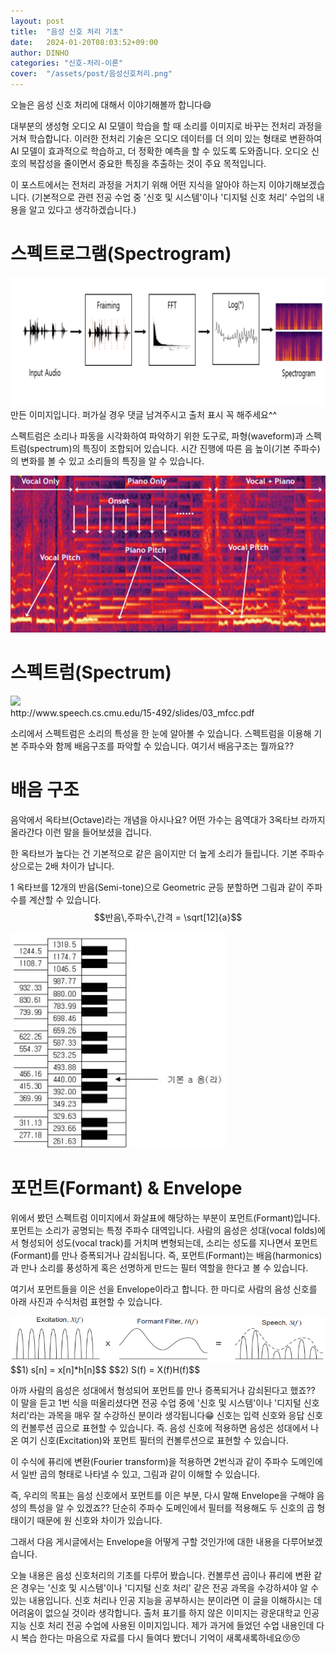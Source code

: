 ```yaml
---
layout: post
title:  "음성 신호 처리 기초"
date:   2024-01-20T08:03:52+09:00
author: DINHO
categories: "신호-처리-이론"
cover:  "/assets/post/음성신호처리.png"
---
```


오늘은 음성 신호 처리에 대해서 이야기해볼까 합니다😄

대부분의 생성형 오디오 AI 모델이 학습을 할 때 소리를 이미지로 바꾸는 전처리 과정을 거쳐 학습합니다. 이러한 전처리 기술은 오디오 데이터를 더 의미 있는 형태로 변환하여 AI 모델이 효과적으로 학습하고, 더 정확한 예측을 할 수 있도록 도와줍니다. 오디오 신호의 복잡성을 줄이면서 중요한 특징을 추출하는 것이 주요 목적입니다. 

이 포스트에서는 전처리 과정을 거치기 위해 어떤 지식을 알아야 하는지 이야기해보겠습니다. (기본적으로 관련 전공 수업 중 '신호 및 시스템'이나 '디지털 신호 처리' 수업의 내용을 알고 있다고 생각하겠습니다.)

# 스펙트로그램(Spectrogram)

<img src="/assets/post/음성신호처리.png">
<figcaption> 만든 이미지입니다. 퍼가실 경우 댓글 남겨주시고 출처 표시 꼭 해주세요^^ </figcaption>

스펙트럼은 소리나 파동을 시각화하여 파악하기 위한 도구로, 파형(waveform)과 스펙트럼(spectrum)의 특징이 조합되어 있습니다. 시간 진행에 따른 음 높이(기본 주파수)의 변화를 볼 수 있고 소리들의 특징을 알 수 있습니다.

<img src="/assets/post/스펙트로그램1.png">

# 스펙트럼(Spectrum)

<img src="https://blog.kakaocdn.net/dn/Bt9MZ/btqDCY5mRRM/Pu0xZZJ9KJGh0eoZGmnz7k/img.png" srcset="https://img1.daumcdn.net/thumb/R1280x0/?scode=mtistory2&amp;fname=https%3A%2F%2Fk.kakaocdn.net%2Fdn%2F08dKa%2FbtqwP7774JQ%2F7uGNF1kuHGXucRDH6YzDZK%2Fimg.png" data-origin-width="678" data-origin-height="320" data-ke-mobilestyle="widthContent" onerror="this.onerror=null; this.src='//t1.daumcdn.net/tistory_admin/static/images/no-image-v1.png'; this.srcset='//t1.daumcdn.net/tistory_admin/static/images/no-image-v1.png';">
<figcaption>http://www.speech.cs.cmu.edu/15-492/slides/03_mfcc.pdf</figcaption>

소리에서 스펙트럼은 소리의 특성을 한 눈에 알아볼 수 있습니다. 스펙트럼을 이용해 기본 주파수와 함께 배음구조를 파악할 수 있습니다. 여기서 배음구조는 뭘까요??

# 배음 구조

음악에서 옥타브(Octave)라는 개념을 아시나요? 어떤 가수는 음역대가 3옥타브 라까지 올라간다 이런 말을 들어보셨을 겁니다. 

한 옥타브가 높다는 건 기본적으로 같은 음이지만 더 높게 소리가 들립니다. 기본 주파수 상으로는 2배 차이가 납니다.

1 옥타브를 12개의 반음(Semi-tone)으로 Geometric 균등 분할하면 그림과 같이 주파수를 계산할 수 있습니다. $$반음\,주파수\,간격 = \sqrt[12]{a}$$

<img src="/assets/post/배음구조 그림.png">

# 포먼트(Formant) & Envelope

위에서 봤던 스펙트럼 이미지에서 화살표에 해당하는 부분이 포먼트(Formant)입니다. 포먼트는 소리가 공명되는 특정 주파수 대역입니다. 사람의 음성은 성대(vocal folds)에서 형성되어 성도(vocal track)를 거치며 변형되는데, 소리는 성도를 지나면서 포먼트(Formant)를 만나 증폭되거나 감쇠됩니다. 즉, 포먼트(Formant)는 배음(harmonics)과 만나 소리를 풍성하게 혹은 선명하게 만드는 필터 역할을 한다고 볼 수 있습니다.

여기서 포먼트들을 이은 선을 Envelope이라고 합니다. 한 마디로 사람의 음성 신호를 아래 사진과 수식처럼 표현할 수 있습니다.

<img src="/assets/post/스피치.png">
$$1) s[n] = x[n]*h[n]$$
$$2) S(f) = X(f)H(f)$$

아까 사람의 음성은 성대에서 형성되어 포먼트를 만나 증폭되거나 감쇠된다고 했죠?? 이 말을 듣고 1번 식을 떠올리셨다면 전공 수업 중에 '신호 및 시스템'이나 '디지털 신호 처리'라는 과목을 매우 잘 수강하신 분이라 생각됩니다😁 신호는 입력 신호와 응답 신호의 컨볼루션 곱으로 표현할 수 있습니다. 즉. 음성 신호에 적용하면 음성은 성대에서 나온 여기 신호(Excitation)와 포먼트 필터의 컨볼루션으로 표현할 수 있습니다.

이 수식에 퓨리에 변환(Fourier transform)을 적용하면 2번식과 같이 주파수 도메인에서 일반 곱의 형태로 나타낼 수 있고, 그림과 같이 이해할 수 있습니다.

즉, 우리의 목표는 음성 신호에서 포먼트를 이은 부분, 다시 말해 Envelope을 구해야 음성의 특성을 알 수 있겠죠?? 단순히 주파수 도메인에서 필터를 적용해도 두 신호의 곱 형태이기 때문에 원 신호와 차이가 있습니다.

그래서 다음 게시글에서는 Envelope을 어떻게 구할 것인가!에 대한 내용을 다루어보겠습니다.

오늘 내용은 음성 신호처리의 기초를 다루어 봤습니다. 컨볼루션 곱이나 퓨리에 변환 같은 경우는 '신호 및 시스템'이나 '디지털 신호 처리' 같은 전공 과목을 수강하셔야 알 수 있는 내용입니다. 신호 처리나 인공 지능을 공부하시는 분이라면 이 글을 이해하시는 데 어려움이 없으실 것이라 생각합니다. 출처 표기를 하지 않은 이미지는 광운대학교 인공지능 신호 처리 전공 수업에 사용된 이미지입니다. 제가 과거에 들었던 수업 내용인데 다시 복습 한다는 마음으로 자료를 다시 들여다 봤더니 기억이 새록새록하네요😚😚